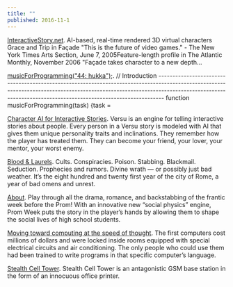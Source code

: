```yaml
---
title: ""
published: 2016-11-1
---
```


<a href="http://www.interactivestory.net/" target="_blank">InteractiveStory.net</a>. AI-based, real-time rendered 3D virtual characters Grace and Trip in Façade  "This is the future of video games." - The New York Times Arts Section, June 7, 2005Feature-length profile in The Atlantic Monthly, November 2006 "Façade takes character to a new depth...


<a href="http://musicforprogramming.net/" target="_blank">musicForProgramming("44: hukka");</a>. // Introduction --------------------------------------------------------------------------------------------------------------------------------------------------------------------------------------------------------------------------------------------  function musicForProgramming(task)  {task =


<a href="http://www.versu.com/" target="_blank">Character AI for Interactive Stories</a>. Versu is an engine for telling interactive stories about people. Every person in a Versu story is modeled with AI that gives them unique personality traits and inclinations. They remember how the player has treated them. They can become your friend, your lover, your mentor, your worst enemy.


<a href="http://versu.com/2014/05/28/blood-laurels/" target="_blank">Blood & Laurels</a>. Cults. Conspiracies. Poison. Stabbing. Blackmail. Seduction. Prophecies and rumors. Divine wrath — or possibly just bad weather.  It’s the eight hundred and twenty first year of the city of Rome, a year of bad omens and unrest.


<a href="https://promweek.soe.ucsc.edu/about/" target="_blank">About</a>. Play through all the drama, romance, and backstabbing of the frantic week before the Prom! With an innovative new “social physics” engine, Prom Week puts the story in the player’s hands by allowing them to shape the social lives of high school students.


<a href="http://theconversation.com/moving-toward-computing-at-the-speed-of-thought-66898" target="_blank">Moving toward computing at the speed of thought</a>. The first computers cost millions of dollars and were locked inside rooms equipped with special electrical circuits and air conditioning. The only people who could use them had been trained to write programs in that specific computer’s language.


<a href="https://julianoliver.com/output/stealth-cell-tower" target="_blank">Stealth Cell Tower</a>. Stealth Cell Tower is an antagonistic GSM base station in the form of an innocuous office printer.








